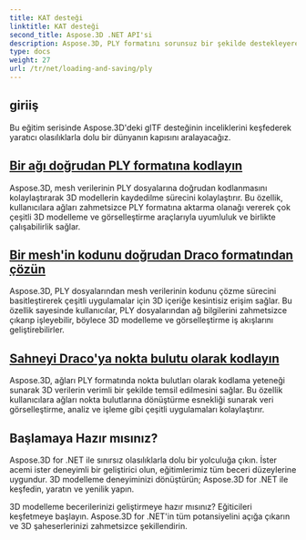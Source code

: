 ```yaml
---
title: KAT desteği
linktitle: KAT desteği
second_title: Aspose.3D .NET API'si
description: Aspose.3D, PLY formatını sorunsuz bir şekilde destekleyerek çok yönlü kullanım durumları için 3D modellerin sorunsuz bir şekilde içe ve dışa aktarılmasını kolaylaştırır.
type: docs
weight: 27
url: /tr/net/loading-and-saving/ply
---
```

## giriiş

Bu eğitim serisinde Aspose.3D'deki glTF desteğinin inceliklerini keşfederek yaratıcı olasılıklarla dolu bir dünyanın kapısını aralayacağız.

## [Bir ağı doğrudan PLY formatına kodlayın](encode-mesh)

Aspose.3D, mesh verilerinin PLY dosyalarına doğrudan kodlanmasını kolaylaştırarak 3D modellerin kaydedilme sürecini kolaylaştırır. Bu özellik, kullanıcılara ağları zahmetsizce PLY formatına aktarma olanağı vererek çok çeşitli 3D modelleme ve görselleştirme araçlarıyla uyumluluk ve birlikte çalışabilirlik sağlar.


## [Bir mesh'in kodunu doğrudan Draco formatından çözün](decode-mesh)

Aspose.3D, PLY dosyalarından mesh verilerinin kodunu çözme sürecini basitleştirerek çeşitli uygulamalar için 3D içeriğe kesintisiz erişim sağlar. Bu özellik sayesinde kullanıcılar, PLY dosyalarından ağ bilgilerini zahmetsizce çıkarıp işleyebilir, böylece 3D modelleme ve görselleştirme iş akışlarını geliştirebilirler.

## [Sahneyi Draco'ya nokta bulutu olarak kodlayın](export-to-ply-point-cloud)

Aspose.3D, ağları PLY formatında nokta bulutları olarak kodlama yeteneği sunarak 3D verilerin verimli bir şekilde temsil edilmesini sağlar. Bu özellik kullanıcılara ağları nokta bulutlarına dönüştürme esnekliği sunarak veri görselleştirme, analiz ve işleme gibi çeşitli uygulamaları kolaylaştırır.


## Başlamaya Hazır mısınız?

Aspose.3D for .NET ile sınırsız olasılıklarla dolu bir yolculuğa çıkın. İster acemi ister deneyimli bir geliştirici olun, eğitimlerimiz tüm beceri düzeylerine uygundur. 3D modelleme deneyiminizi dönüştürün; Aspose.3D for .NET ile keşfedin, yaratın ve yenilik yapın.

3D modelleme becerilerinizi geliştirmeye hazır mısınız? Eğiticileri keşfetmeye başlayın. Aspose.3D for .NET'in tüm potansiyelini açığa çıkarın ve 3D şaheserlerinizi zahmetsizce şekillendirin.
